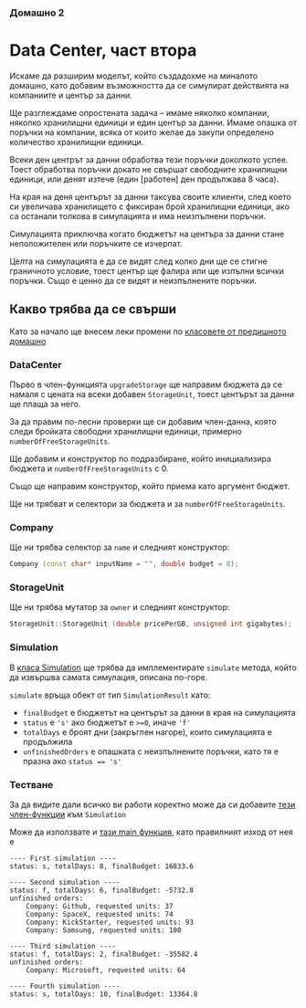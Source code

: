 ### Домашно 2
# Data Center, част втора
Искаме да разширим моделът, който създадохме на миналото домашно, като добавим възможността да се симулират действията на компаниите и център за данни.

Ще разглеждаме опростената задача – имаме няколко компании, няколко хранилищни единици и един център за данни. Имаме опашка от поръчки на компании, всяка от които желае да закупи определено количество хранилищни единици.

Всеки ден центрът за данни обработва тези поръчки доколкото успее. Тоест обработва поръчки докато не свършат свободните хранилищни единици, или денят изтече (един [работен] ден продължава 8 часа).

На края на деня центърът за данни таксува своите клиенти, след което си увеличава хранилището с фиксиран брой хранилищни единици, ако са останали толкова в симулацията и има неизпълнени поръчки.

Симулацията приключва когато бюджетът на центъра за данни стане неположителен или поръчките се изчерпат.

Целта на симулацията е да се видят след колко дни ще се стигне граничното условие, тоест център ще фалира или ще изпълни всички поръчки. Също е ценно да се видят и неизпълнените поръчки.

## Какво трябва да се свърши
Като за начало ще внесем леки промени по [класовете от предишното домашно](../02-data-center-part-one/solution)

### DataCenter
Първо в член-функцията `upgradeStorage` ще направим бюджета да се намаля с цената на всеки добавен `StorageUnit`, тоест центърът за данни ще плаща за него.

За да правим по-лесни проверки ще си добавим член-данна, която следи бройката свободни хранилищни единици, примерно `numberOfFreeStorageUnits`.

Ще добавим и конструктор по подразбиране, който инициализира бюджета и `numberOfFreeStorageUnits` с 0.

Също ще направим конструктор, който приема като аргумент бюджет.

Ще ни трябват и селектори за бюджета и за `numberOfFreeStorageUnits`.

### Company
Ще ни трябва селектор за `name` и следният конструктор:
```c++
Company (const char* inputName = "", double budget = 0);
```

### StorageUnit
Ще ни трябва мутатор за `owner` и следният конструктор:
```c++
StorageUnit::StorageUnit (double pricePerGB, unsigned int gigabytes);
```

### Simulation
В [класа Simulation](Simulation.h) ще трябва да имплементирате `simulate` метода, който да извършва самата симулация, описана по-горе.

`simulate` връща обект от тип `SimulationResult` като:
 - `finalBudget` е бюджетът на центърът за данни в края на симулацията
 - `status` е `'s'` ако бюджетът е `>=0`, иначе `'f'`
 - `totalDays` е броят дни (закръглен нагоре), които симулацията е продължила
 - `unfinishedOrders` е опашката с неизпълнените поръчки, като тя е празна ако `status == 's'`


### Тестване
За да видите дали всичко ви работи коректно може да си добавите [тези член-функции](simulation-methods.cpp) към `Simulation`

Може да използвате и [тази main функция](main.cpp), като правилният изход от нея е
```
---- First simulation ----
status: s, totalDays: 8, finalBudget: 16833.6

---- Second simulation ----
status: f, totalDays: 6, finalBudget: -5732.8
unfinished orders: 
    Company: Github, requested units: 37
    Company: SpaceX, requested units: 74
    Company: KickStarter, requested units: 93
    Company: Samsung, requested units: 100

---- Third simulation ----
status: f, totalDays: 2, finalBudget: -35582.4
unfinished orders: 
    Company: Microsoft, requested units: 64

---- Fourth simulation ----
status: s, totalDays: 10, finalBudget: 13364.8
```
